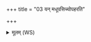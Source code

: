 +++
title = "03 यन् मधूपसिच्योपहरति"

+++
<details><summary>मूलम् (WS)</summary>

यन् मधूपसिच्योपहरति यावदतिरात्रेण समृद्धेनेष्वाव रुन्द्धे तावदेनेनाव रुन्द्धे ॥ ३ ॥
</details>